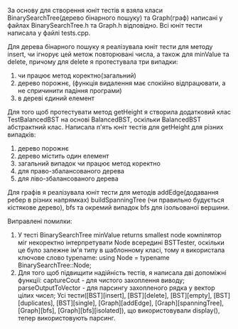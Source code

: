 За основу для створення юніт тестів я взяла класи BinarySearchTree(дерево бінарного пошуку) та Graph(граф) написані у файлах BinarySearchTree.h та Graph.h відповідно. Всі юніт тести написала у файлі tests.cpp.

Для дерева бінарного пошуку я реалізувала юніт тести для методу insert, чи ігнорує цей метож повторювані числа, а також для minValue та delete, причому для delete я протестувала три випадки:

1. чи працює метод коректно(загальний)
2. дерево порожнє, (функція видалення має спокійно відпрацювати, а не спричинити падіння програми)
3. в дереві єдиний елемент

Для того щоб протестувати метод getHeight я створила додатковий клас TestBalancedBST на основі BalancedBST, оскільки BalancedBST абстрактний клас.
Написала п'ять юніт тестів для getHeight для різних випадків:

1. дерево порожнє
2. дерево містить один елемент
3. загальний випадок чи працює метод коректно
4. для право-збалансованого дерева
5. для ліво-збалансованого дерева

Для графів я реалізувала юніт тести для методів addEdge(додавання ребер в різних напрямках) buildSpanningTree (чи правильно будується кістякове дерево), bfs та окремий випадок bfs для ізольованої вершини.

Виправлені помилки:

1. У тесті BinarySearchTree minValue returns smallest node компілятор міг некоректно інтерпретувати Node всередині BSTTester, оскільки це було залежне ім'я типу в шаблонному класі, тому я використала ключове слово typename: using Node = typename BinarySearchTree::Node;
2. Для того щоб підвищити надійність тестів, я написала дві допоміжні функції: captureCout - для чистого захоплення виводу; parseOutputToVector - для парсингу захопленого рядка у вектор цілих чисел;
   Усі тести([BST][insert], [BST][delete], [BST][empty], [BST][duplicates], [BST][single], [Graph][addEdge], [Graph][spanningTree], [Graph][bfs], [Graph][bfs][isolated]), що використовували display(), тепер використовують парсинг.
